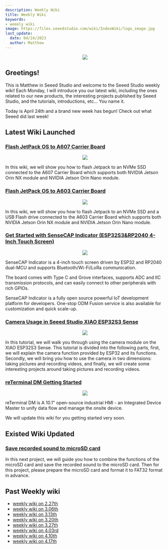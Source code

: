 ```yaml
---
description: Weekly Wiki
title: Weekly Wiki
keywords:
- weeely wiki
image: https://files.seeedstudio.com/wiki/IndexWiki/logo_image.jpg
last_update:
  date: 04/24/2023
  author: Matthew
---
```


<div align="center"><img width={1000} src="https://files.seeedstudio.com/wiki/IndexWiki/logo.png" /></div>

## Greetings!

This is Matthew in Seeed Studio and welcome to the Seeed Studio weekly wiki! Each Monday, I will introduce you our latest wiki, including the ones related to our new products, the interesting projects published by Seeed Studio, and the tutorials, introductions, etc... You name it.

Today is April 24th and a brand new week has begun! Check out what Seeed did last week!

## Latest Wiki Launched

### [Flash JetPack OS to A607 Carrier Board](https://wiki.seeedstudio.com/reComputer_A607_Flash_System/)

<div align="center"><img width={600} src="https://files.seeedstudio.com/wiki/A607/1.png" /></div>

In this wiki, we will show you how to flash Jetpack to an NVMe SSD connected to the A607 Carrier Board which supports both NVIDIA Jetson Orin NX module and NVIDIA Jetson Orin Nano module.

### [Flash JetPack OS to A603 Carrier Board](https://wiki.seeedstudio.com/reComputer_A603_Flash_System/)

<div align="center"><img width={600} src="https://files.seeedstudio.com/wiki/A603/1.jpg" /></div>

In this wiki, we will show you how to flash Jetpack to an NVMe SSD and a USB Flash drive connected to the A603 Carrier Board which supports both NVIDIA Jetson Orin NX module and NVIDIA Jetson Orin Nano module.

### [Get Started with SenseCAP Indicator (ESP32S3&RP2040 4-Inch Touch Screen)](Sensor/SenseCAP/SenseCAP_Indicator/Get_started_with_SenseCAP_Indicator)

<div align="center"><img width={600} src="https://files.seeedstudio.com/wiki/SenseCAP/SenseCAP_Indicator/SenseCAP_Indicator_1.png" /></div>

SenseCAP Indicator is a 4-inch touch screen driven by ESP32 and RP2040 dual-MCU and supports Bluetooth/Wi-Fi/LoRa communication.

The board comes with Type C and Grove interfaces, supports ADC and IIC transmission protocols, and can easily connect to other peripherals with rich GPIOs.

SenseCAP Indicator is a fully open source powerful IoT development platform for developers. One-stop ODM Fusion service is also available for customization and quick scale-up.

### [Camera Usage in Seeed Studio XIAO ESP32S3 Sense](https://wiki.seeedstudio.com/xiao_esp32s3_camera_usage/)

<div align="center"><img width={600} src="https://files.seeedstudio.com/wiki/SeeedStudio-XIAO-ESP32S3/img/100.png" /></div>

In this tutorial, we will walk you through using the camera module on the XIAO ESP32S3 Sense. This tutorial is divided into the following parts, first, we will explain the camera function provided by ESP32 and its functions. Secondly, we will bring you how to use the camera in two dimensions: taking pictures and recording videos, and finally, we will create some interesting projects around taking pictures and recording videos.

### [reTerminal DM Getting Started](https://wiki.seeedstudio.com/reterminal-dm/)

<div align="center"><img width={600} src="https://media-cdn.seeedstudio.com/media/catalog/product/cache/bb49d3ec4ee05b6f018e93f896b8a25d/1/-/1-114070201-reterminal-dm-first_one_.jpg" /></div>

reTerminal DM is A 10.1" open-source industrial HMI - an Integrated Device Master to unify data flow and manage the onsite device.

We will update this wiki for you getting started very soon.

## Existed Wiki Updated

### [Save recorded sound to microSD card](https://wiki.seeedstudio.com/XIAO_ESP32S3_Sense_mic#save-recorded-sound-to-microsd-card)

In this next project, we will guide you how to combine the functions of the microSD card and save the recorded sound to the microSD card. Then for this project, please prepare the microSD card and format it to FAT32 format in advance.

## Past Weekly wiki

- [weekly wiki on 2.27th](/Seeed_Elderly/weekly_wiki/wiki227)
- [weekly wiki on 3.06th](/Seeed_Elderly/weekly_wiki/wiki306)
- [weekly wiki on 3.13th](/Seeed_Elderly/weekly_wiki/wiki313)
- [weekly wiki on 3.20th](/Seeed_Elderly/weekly_wiki/wiki320)
- [weekly wiki on 3.27th](/Seeed_Elderly/weekly_wiki/wiki327)
- [weekly wiki on 4.03rd](/Seeed_Elderly/weekly_wiki/wiki403)
- [weekly wiki on 4.10th](/Seeed_Elderly/weekly_wiki/wiki410)
- [weekly wiki on 4.17th](/Seeed_Elderly/weekly_wiki/wiki417)
